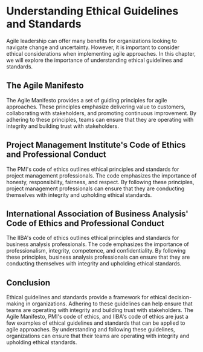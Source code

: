 Understanding Ethical Guidelines and Standards
======================================================================================================

Agile leadership can offer many benefits for organizations looking to navigate change and uncertainty. However, it is important to consider ethical considerations when implementing agile approaches. In this chapter, we will explore the importance of understanding ethical guidelines and standards.

The Agile Manifesto
-------------------

The Agile Manifesto provides a set of guiding principles for agile approaches. These principles emphasize delivering value to customers, collaborating with stakeholders, and promoting continuous improvement. By adhering to these principles, teams can ensure that they are operating with integrity and building trust with stakeholders.

Project Management Institute's Code of Ethics and Professional Conduct
----------------------------------------------------------------------

The PMI's code of ethics outlines ethical principles and standards for project management professionals. The code emphasizes the importance of honesty, responsibility, fairness, and respect. By following these principles, project management professionals can ensure that they are conducting themselves with integrity and upholding ethical standards.

International Association of Business Analysis' Code of Ethics and Professional Conduct
---------------------------------------------------------------------------------------

The IIBA's code of ethics outlines ethical principles and standards for business analysis professionals. The code emphasizes the importance of professionalism, integrity, competence, and confidentiality. By following these principles, business analysis professionals can ensure that they are conducting themselves with integrity and upholding ethical standards.

Conclusion
----------

Ethical guidelines and standards provide a framework for ethical decision-making in organizations. Adhering to these guidelines can help ensure that teams are operating with integrity and building trust with stakeholders. The Agile Manifesto, PMI's code of ethics, and IIBA's code of ethics are just a few examples of ethical guidelines and standards that can be applied to agile approaches. By understanding and following these guidelines, organizations can ensure that their teams are operating with integrity and upholding ethical standards.
